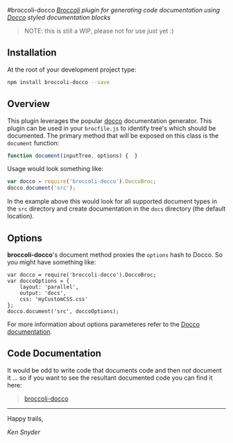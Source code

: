 #broccoli-docco
*[Broccoli](https://github.com/joliss/broccoli) plugin for generating code documentation using [Docco](https://github.com/joliss/broccoli) styled documentation blocks*

> NOTE: this is still a WIP, please not for use just yet :)

## Installation ##

At the root of your development project type:

````bash
npm install broccoli-docco --save
````

## Overview
This plugin leverages the popular [docco](http://jashkenas.github.io/docco/) documentation generator. This plugin can be used in your `brocfile.js` to identify tree's which should be documented. The primary method that will be exposed on this class is the `document` function:

````js
function document(inputTree, options) {  }
````

Usage would look something like:

````js
var docco = require('broccoli-docco').DoccoBroc;
docco.document('src');
````
	
In the example above this would look for all supported document types in the `src` directory and create documentation in the `docs` directory (the default location). 


## Options
**broccoli-docco**'s document method proxies the `options` hash to Docco. So you might have something like:

	var docco = require('broccoli-docco').DoccoBroc;
	var doccoOptions = {
		layout: 'parallel',
		output: 'docs',
		css: 'myCustomCSS.css'
	};
	docco.document('src', doccoOptions);
	
For more information about options parameteres refer to the [Docco documentation](http://jashkenas.github.io/docco/). 

## Code Documentation
It would be odd to write code that documents code and then *not* document it ... so if you want to see the resultant documented code you can find it here:

> [broccoli-docco](docs/index.html)

----
Happy trails,

*Ken Snyder*